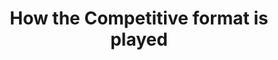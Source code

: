 ---
id: guide-competitive-format
title: How the Competitive format is played
sidebar_label: Competitive Format
---